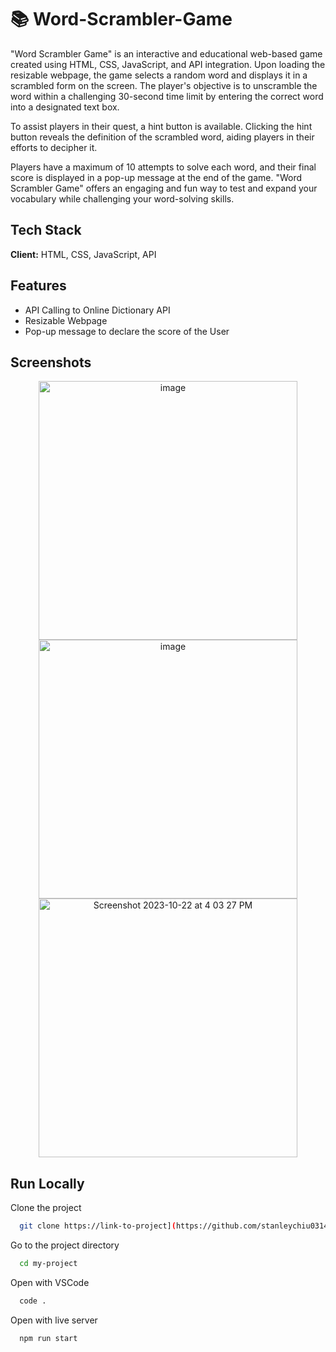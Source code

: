 # 📚 Word-Scrambler-Game

"Word Scrambler Game" is an interactive and educational web-based game created using HTML, CSS, JavaScript, and API integration. Upon loading the resizable webpage, the game selects a random word and displays it in a scrambled form on the screen. The player's objective is to unscramble the word within a challenging 30-second time limit by entering the correct word into a designated text box.

To assist players in their quest, a hint button is available. Clicking the hint button reveals the definition of the scrambled word, aiding players in their efforts to decipher it.

Players have a maximum of 10 attempts to solve each word, and their final score is displayed in a pop-up message at the end of the game. "Word Scrambler Game" offers an engaging and fun way to test and expand your vocabulary while challenging your word-solving skills.

## Tech Stack

**Client:** HTML, CSS, JavaScript, API

## Features

- API Calling to Online Dictionary API
- Resizable Webpage
- Pop-up message to declare the score of the User

## Screenshots
<div align= "center">
  <img width="414" alt="image" src="https://github.com/stanleychiu0314/Word-Scramble-Game/assets/113558717/b1d1bd81-5273-4d91-b259-b7b63cd4c65d">
  <img width="414" alt="image" src="https://github.com/stanleychiu0314/Weather-App/assets/113558717/d8244d32-5a24-4f64-ba55-c7eae128645e">
  <img width="414" alt="Screenshot 2023-10-22 at 4 03 27 PM" src="https://github.com/stanleychiu0314/Weather-App/assets/113558717/ae977d5e-e5f1-4f0d-be34-2e22563e0ad5">

</div>


## Run Locally

Clone the project

```bash
  git clone https://link-to-project](https://github.com/stanleychiu0314/Word-Scramble-Game.git
```

Go to the project directory

```bash
  cd my-project
```

Open with VSCode

```bash
  code .
```

Open with live server

```bash
  npm run start
```


